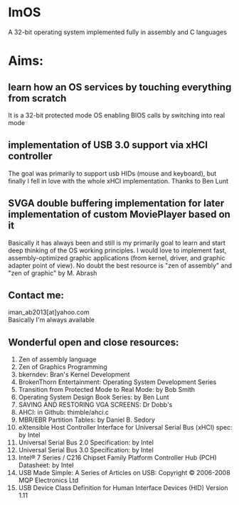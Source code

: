 # ImOS
A 32-bit operating system implemented fully in assembly and C languages

# Aims:
## learn how an OS services by touching everything from scratch
It is a 32-bit protected mode OS enabling BIOS calls by switching into real mode
## implementation of USB 3.0 support via xHCI controller
The goal was primarily to support usb HIDs (mouse and keyboard), but finally I fell in love with the whole xHCI implementation.
 Thanks to Ben Lunt
## SVGA double buffering implementation for later implementation of custom MoviePlayer based on it
Basically it has always been and still is my primarily goal to learn and start deep thinking of the OS working principles. 
I would love to implement fast, assembly-optimized graphic applications (from kernel, driver, and graphic adapter point of view). No doubt the best resource is "zen of assembly" and "zen of graphic" by M. Abrash
## Contact me:
iman_ab2013[at]yahoo.com<br/>Basically I'm always available
## Wonderful open and close resources:
1. Zen of assembly language<br/>
2. Zen of Graphics Programming<br/>
3. bkerndev: Bran's Kernel Development<br/>
4. BrokenThorn Entertainment: Operating System Development Series<br/>
5. Transition from Protected Mode to Real Mode: by Bob Smith<br/>
6. Operating System Design Book Series: by Ben Lunt<br/>
7. SAVING AND RESTORING VGA SCREENS: Dr Dobb's<br/>
8. AHCI: in Github: thimble/ahci.c<br/>
9. MBR/EBR Partition Tables: by Daniel B. Sedory<br/>
10. eXtensible Host Controller Interface for Universal Serial Bus (xHCI) spec: by Intel<br/>
11. Universal Serial Bus 2.0 Specification: by Intel<br/>
12. Universal Serial Bus 3.0 Specification: by Intel<br/>
13. Intel® 7 Series / C216 Chipset Family Platform Controller Hub (PCH) Datasheet: by Intel<br/>
14. USB Made Simple: A Series of Articles on USB: Copyright © 2006-2008 MQP Electronics Ltd<br/>
15. USB Device Class Definition for Human Interface Devices (HID) Version 1.11<br/>
